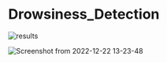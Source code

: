 # Drowsiness_Detection

![results](https://user-images.githubusercontent.com/96677478/209087872-ffac8a5a-eeac-405d-806b-18f7e91b3cdf.png)

![Screenshot from 2022-12-22 13-23-48](https://user-images.githubusercontent.com/96677478/209086998-a94aaa51-b087-46cf-9362-240561f43c3b.png)
